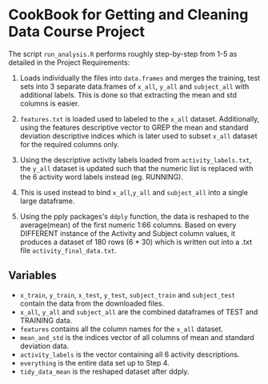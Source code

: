 # CookBook for Getting and Cleaning Data Course Project

The script `run_analysis.R` performs roughly step-by-step from 1-5 as detailed in the Project Requirements:

1. Loads individually the files into `data.frames` and merges the training, test sets into 3 separate data.frames of `x_all`, `y_all` and `subject_all` with additional labels. This is done so that extracting the mean and std columns is easier.

2. `features.txt` is loaded used to labeled to the `x_all` dataset. Additionally, using the features descriptive vector to GREP the mean and standard deviation descriptive indices which is later used to subset `x_all` dataset for the required columns only.

3. Using the descriptive activity labels loaded from `activity_labels.txt`, the `y_all` dataset is updated such that the numeric list is replaced with the 6 activity word labels instead (eg. RUNNING).

4. This is used instead to bind `x_all`,`y_all` and `subject_all` into a single large dataframe.

5. Using the pply packages's `ddply` function, the data is reshaped to the average(mean) of the first numeric 1:66 columns. Based on every DIFFERENT instance of the Activity and Subject column values, it produces a dataset of 180 rows (6 * 30) which is written out into a .txt file `activity_final_data.txt`.

## Variables

* `x_train`, `y_train`, `x_test`, `y_test`, `subject_train` and `subject_test` contain the data from the downloaded files. 
* `x_all`, `y_all` and `subject_all` are the combined dataframes of TEST and TRAINING data.
* `features` contains all the column names for the `x_all` dataset.
* `mean_and_std` is the indices vector of all columns of mean and standard deviation data.
* `activity_labels` is the vector containing all 6 activity descriptions.
* `everything` is the entire data set up to Step 4.
* `tidy_data_mean` is the reshaped dataset after ddply.
